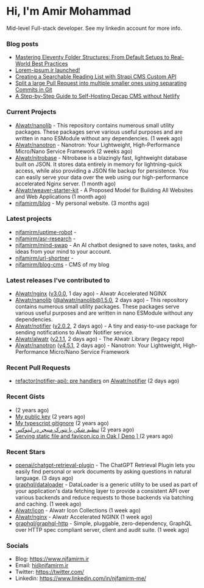 # Hi, I'm Amir Mohammad

Mid-level Full-stack developer. See my linkedin account for more info.

### Blog posts

- [Mastering Eleventy Folder Structures: From Default Setups to Real-World Best Practices](https://www.njfamirm.ir/en/blog/eleventy-folder-structure-guide/)
- [Lorem-ipsum.ir launched!](https://www.njfamirm.ir/en/blog/lorem-ipsum-ir-launched/)
- [Creating a Searchable Reading List with Strapi CMS Custom API](https://www.njfamirm.ir/en/blog/strapi-custom-api/)
- [Split a large Pull Request into multiple smaller ones using separating Commits in Git](https://www.njfamirm.ir/en/blog/git-separate/)
- [A Step-by-Step Guide to Self-Hosting Decap CMS without Netlify](https://www.njfamirm.ir/en/blog/self-hosting-decap-cms/)


### Current Projects

- [Alwatr/nanolib](https://github.com/Alwatr/nanolib) - This repository contains numerous small utility packages. These packages serve various useful purposes and are written in nano ESModule without any dependencies. (1 week ago)
- [Alwatr/nanotron](https://github.com/Alwatr/nanotron) - Nanotron: Your Lightweight, High-Performance Micro/Nano Service Framework (2 weeks ago)
- [Alwatr/nitrobase](https://github.com/Alwatr/nitrobase) - Nitrobase is a blazingly fast, lightweight database built on JSON. It stores data entirely in memory for lightning-quick access, while also providing a JSON file backup for persistence. You can easily serve your data over the web using our high-performance accelerated Nginx server. (1 month ago)
- [Alwatr/weaver-starter-kit](https://github.com/Alwatr/weaver-starter-kit) - A Proposed Model for Building All Websites and Web Applications (1 month ago)
- [njfamirm/blog](https://github.com/njfamirm/blog) - My personal website. (3 months ago)

### Latest projects

- [njfamirm/uptime-robot](https://github.com/njfamirm/uptime-robot) - 
- [njfamirm/asr-research](https://github.com/njfamirm/asr-research) - 
- [njfamirm/mind-swap](https://github.com/njfamirm/mind-swap) - An AI chatbot designed to save notes, tasks, and ideas from your mind to your account.
- [njfamirm/url-shortner](https://github.com/njfamirm/url-shortner) - 
- [njfamirm/blog-cms](https://github.com/njfamirm/blog-cms) - CMS of my blog

### Latest releases I've contributed to

- [Alwatr/nginx](https://github.com/Alwatr/nginx) ([v3.0.0](https://github.com/Alwatr/nginx/releases/tag/v3.0.0), 1 day ago) - Alwatr Accelerated NGINX
- [Alwatr/nanolib](https://github.com/Alwatr/nanolib) ([@alwatr/nanolib@1.5.0](https://github.com/Alwatr/nanolib/releases/tag/%40alwatr/nanolib%401.5.0), 2 days ago) - This repository contains numerous small utility packages. These packages serve various useful purposes and are written in nano ESModule without any dependencies.
- [Alwatr/notifier](https://github.com/Alwatr/notifier) ([v2.0.2](https://github.com/Alwatr/notifier/releases/tag/v2.0.2), 2 days ago) - A tiny and easy-to-use package for sending notifications to Alwatr Notifier service.
- [Alwatr/alwatr](https://github.com/Alwatr/alwatr) ([v2.1.1](https://github.com/Alwatr/alwatr/releases/tag/v2.1.1), 2 days ago) - The Alwatr Library (legacy repo)
- [Alwatr/nanotron](https://github.com/Alwatr/nanotron) ([v4.5.1](https://github.com/Alwatr/nanotron/releases/tag/v4.5.1), 2 days ago) - Nanotron: Your Lightweight, High-Performance Micro/Nano Service Framework

### Recent Pull Requests

- [refactor(notifier-api): pre handlers](https://github.com/Alwatr/notifier/pull/254) on [Alwatr/notifier](https://github.com/Alwatr/notifier) (2 days ago)

### Recent Gists

- [](https://gist.github.com/022d07ecd84e69ad31ef0bcd32d86b59) (2 years ago)
- [My public key](https://gist.github.com/879f720c9ca74a0934ce571b7285ed34) (2 years ago)
- [My typescript gitignore](https://gist.github.com/6a40b1912daab3f91a02a7b53f3f76c3) (2 years ago)
- [تنظیم شکن با نتورک منیجر در لینوکس](https://gist.github.com/cc40c344e89bdcdf77085cbf1fc05162) (2 years ago)
- [Serving static file and favicon.ico in Oak [ Deno ] ](https://gist.github.com/9bcaca2b6a672e729c099193b4aafe9f) (2 years ago)

### Recent Stars

- [openai/chatgpt-retrieval-plugin](https://github.com/openai/chatgpt-retrieval-plugin) - The ChatGPT Retrieval Plugin lets you easily find personal or work documents by asking questions in natural language. (3 days ago)
- [graphql/dataloader](https://github.com/graphql/dataloader) - DataLoader is a generic utility to be used as part of your application&#39;s data fetching layer to provide a consistent API over various backends and reduce requests to those backends via batching and caching. (1 week ago)
- [Alwatr/icon](https://github.com/Alwatr/icon) - Alwatr Icon Collections (1 week ago)
- [Alwatr/nginx](https://github.com/Alwatr/nginx) - Alwatr Accelerated NGINX (1 week ago)
- [graphql/graphql-http](https://github.com/graphql/graphql-http) - Simple, pluggable, zero-dependency, GraphQL over HTTP spec compliant server, client and audit suite. (1 week ago)

### Socials

- Blog: https://www.njfamirm.ir
- Email: hi@njfamirm.ir
- Twitter: https://twitter.com/
- Linkedin: https://www.linkedin.com/in/njfamirm-me/
